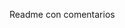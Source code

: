 <!-- 
# To Do List 
![chanta](https://i.imgur.com/qv7K0M1.png)
> LA aplicación para organizarte.

[![NPM Version][npm-image]][npm-url]
[![Build Status][travis-image]][travis-url]
[![Downloads Stats][npm-downloads]][npm-url]

One to two paragraph statement about your product and what it does.




## Indice y referencias
1. [Información general](#información-general)
2. [Tecnologías](#tecnologías)
3. [Instalación](#instalacion)
4. [Primeros usos](#primeros-usos)
4. [Agradecimientos](#agradecimientos)
5. [FAQs](#faqs)
### Informacíon general

***
De que se trata lo que hicimos, por que y para que, con un lindo uso de vocabulario, chachara acertada y un tinte profesional aunque sin dejar de nombrar que es un trabajo de entrega para un curso y que tenemos ideas que esperamos poder implementar en futuras versiones
***

- Nuestro CFO Rodri dice:
>"ToDo List App
La ToDo List App es una aplicación simple para gestionar tus tareas diarias. Puedes agregar nuevas tareas, marcarlas como completadas, editar el contenido y eliminarlas de la lista."
##### * Consiga y objetivos - 
Consigna
Crear una aplicación web utilizando React que permita gestionar una lista de tareas. La
aplicación deberá hacer uso de componentes funcionales, el hook useState para el manejo del
estado, el hook useEffect para realizar efectos secundarios, y eventos para interactuar con el
usuario
##### Nuestros deseos y desafíos
lorem chachara ipsum profilis bacteriuslorem chachara ipsum profilis bacteriuslorem chachara ipsum profilis bacteriuslorem chachara ipsum profilis bacteriuslorem chachara ipsum profilis bacterius
***
### Así nos vemos :) (por ahora...)
![palRdm1](https://i.imgur.com/2OKW1Im.png)
## Tecnologías
***
Conocimos, aprendimos y utilizamos:
* [React](https://es.react.dev/): versión 18.2.0
* [Vite](https://vitejs.dev/guide/): versión 4.4.5
* [Chakra UI](https://chakra-ui.com/): versión 2.8.2
* [Framer Motion](https://www.framer.com/motion/): versión 10.16.5
* [GH-pages](https://www.npmjs.com/package/gh-pages): versión 6.0.0
* [NanoId](https://www.npmjs.com/package/nanoid): versión 5.0.3

## Instalación
***
Si ya usaste GitHub antes es sencillo, sino 
te acompañamos... vamos? 
```
$ git clone https://aeditar.com NO OLVIDAR!! <--
$ cd ../ruta/al/archivo
$ npm install
$ npm run dev
```
Corré los comandos en secuencia 

## Primeros Usos

 Uso
- Accede a la aplicación en tu navegador.
- Agrega nuevas tareas utilizando el formulario.
- Marca las tareas como completadas haciendo clic en el círculo junto a cada tarea o haciendo click en el texto.
- Edita una tarea haciendo clic en el ícono de lápiz.
- Elimina una tarea haciendo clic en el ícono de basura.
- ¡Listo! Ahora estás listo para gestionar tus tareas de manera eficiente. ;)

***

## Querés colaborar?
***
####Contribuciones
Si encuentras algún problema o tienes ideas para mejorar la aplicación, ¡siéntete libre de contribuir abriendo un issue o enviando un pull request! 

## Nos conoces, ellos también:

> "Su trabajo es inspirador y su talento algunas veces, ponele" 
> < Bill "Migue" Gates >

> "Si si, claro que si, me deben guita todavía" 
> < Elon "XasF" Musk >

### Agradecimientos

> "Juntos nos formamos y crecimos pero todos concordamos en que pensamos en estas personas al querer agradecer:"
* Jose Luis Condori, nuestro docente. -link git?-
* Pablo Rito, un compañero y constante consejero, un amigo ya. -link git?-
* El Eco del Mic de Rodri (Dios viteh, no Vite) - él es Git -
## FAQs
***
Consultas frecuentes:
1. **¿Esto es gratis?**
_Claro que si, para quien lo requiera y esperamos lo disfrute! :D_ 

2. __¿vo' so dio'?__ 

No campeón, mira:
* Soy el Mic
* Vos no dormiste
* Andacostarte

3. **¿Como les fue con este hermoso proyecto?**

*Disfrutamos el desafio y todo el proceso, con sus alegrías, frustraciones y sobre todo aprendizajes. Creemos que eso y una devolución constructiva ya son un gran logro*

4. **¡¡Aplausos por favorrr!!**
* Señor, bajesé de la mesa por favor.
 -->
 
Readme con comentarios


<!-- Readme v1.0

react vite, chackra iu, icons, nanoid


ToDo List App
La ToDo List App es una aplicación simple para gestionar tus tareas diarias. Puedes agregar nuevas tareas, marcarlas como completadas, editar el contenido y eliminarlas de la lista.

Características
Agregar Tareas: Añade nuevas tareas a tu lista.
Marcar Tareas: Marca las tareas como completadas o pendientes.
Editar Tareas: Modifica el contenido de tus tareas.
Eliminar Tareas: Elimina las tareas que ya no necesitas.
Fecha de Creación: Cada tarea muestra la fecha en que fue creada.

Capturas de Pantalla

Tecnologías Utilizadas
React
Chakra UI (para la interfaz de usuario)
nanoid (para la generación de identificadores únicos)
Instalación
Clona el repositorio:
bash
Copy code
git clone https://tu-repositorio.git
Instala las dependencias:
bash
Copy code
npm install
Inicia la aplicación:
bash
Copy code
npm start
La aplicación estará disponible en http://localhost:3000.

Uso
Accede a la aplicación en tu navegador.
Agrega nuevas tareas utilizando el formulario.
Marca las tareas como completadas haciendo clic en el círculo junto a cada tarea o haciendo click en el texto.
Edita una tarea haciendo clic en el ícono de lápiz.
Elimina una tarea haciendo clic en el ícono de basura.
¡Listo! Ahora estás listo para gestionar tus tareas de manera eficiente.

Contribuciones
Si encuentras algún problema o tienes ideas para mejorar la aplicación, ¡siéntete libre de contribuir abriendo un issue o enviando un pull request! -->